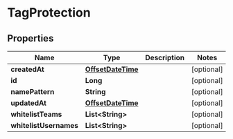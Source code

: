 # TagProtection

## Properties
Name | Type | Description | Notes
------------ | ------------- | ------------- | -------------
**createdAt** | [**OffsetDateTime**](OffsetDateTime.md) |  |  [optional]
**id** | **Long** |  |  [optional]
**namePattern** | **String** |  |  [optional]
**updatedAt** | [**OffsetDateTime**](OffsetDateTime.md) |  |  [optional]
**whitelistTeams** | **List&lt;String&gt;** |  |  [optional]
**whitelistUsernames** | **List&lt;String&gt;** |  |  [optional]
